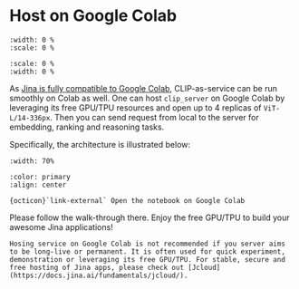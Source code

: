 # Host on Google Colab

```{figure} https://clip-as-service.jina.ai/_images/colab-banner.png
:width: 0 %
:scale: 0 %
```

```{figure} colab-banner.png
:scale: 0 %
:width: 0 %
```


As [Jina is fully compatible to Google Colab](https://docs.jina.ai/how-to/google-colab/), CLIP-as-service can be run smoothly on Colab as well. One can host `clip_server` on Google Colab by leveraging its free GPU/TPU resources and open up to 4 replicas of `ViT-L/14-336px`. Then you can send request from local to the server for embedding, ranking and reasoning tasks. 

Specifically, the architecture is illustrated below:

```{figure} cas-on-colab.svg
:width: 70%
```

```{button-link} https://colab.research.google.com/github/jina-ai/clip-as-service/blob/main/docs/hosting/cas-on-colab.ipynb
:color: primary
:align: center

{octicon}`link-external` Open the notebook on Google Colab 
```

Please follow the walk-through there. Enjoy the free GPU/TPU to build your awesome Jina applications!


```{tip}
Hosing service on Google Colab is not recommended if you server aims to be long-live or permanent. It is often used for quick experiment, demonstration or leveraging its free GPU/TPU. For stable, secure and free hosting of Jina apps, please check out [Jcloud](https://docs.jina.ai/fundamentals/jcloud/).
```



